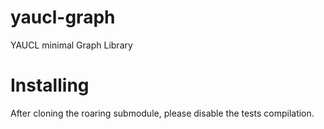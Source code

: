 # yaucl-graph

YAUCL minimal Graph Library

# Installing 

After cloning the roaring submodule, please disable the tests compilation.